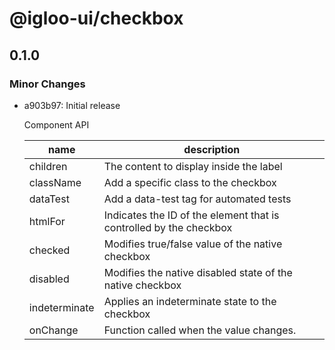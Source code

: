 # @igloo-ui/checkbox

## 0.1.0

### Minor Changes

- a903b97: Initial release

  Component API

  | name          | description                                                        |
  | ------------- | ------------------------------------------------------------------ |
  | children      | The content to display inside the label                            |
  | className     | Add a specific class to the checkbox                               |
  | dataTest      | Add a data-test tag for automated tests                            |
  | htmlFor       | Indicates the ID of the element that is controlled by the checkbox |
  | checked       | Modifies true/false value of the native checkbox                   |
  | disabled      | Modifies the native disabled state of the native checkbox          |
  | indeterminate | Applies an indeterminate state to the checkbox                     |
  | onChange      | Function called when the value changes.                            |
